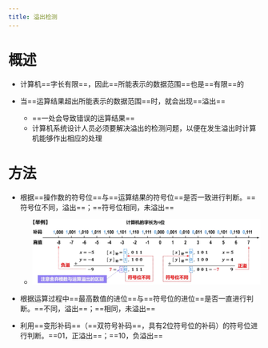 ```yaml
---
title: 溢出检测
---
```




# 概述

- 计算机==字长有限==，因此==所能表示的数据范围==也是==有限==的
- 当==运算结果超出所能表示的数据范围==时，就会出现==溢出==

  - ==一处会导致错误的运算结果==
  - 计算机系统设计人员必须要解决溢出的检测问题，以便在发生溢出时计算机能够作出相应的处理

# 方法

- 根据==操作数的符号位==与==运算结果的符号位==是否一致进行判断。==符号位不同，溢出==；==符号位相同，未溢出==
  - ![image-20250317211720078](./resource/image-20250317211720078.png)

- 根据运算过程中==最高数值的进位==与==符号位的进位==是否一直进行判断。==不同，溢出==；==相同，未溢出==

- 利用==变形补码==（==双符号补码==，具有2位符号位的补码）的符号位进行判断。==01，正溢出==；==10，负溢出==